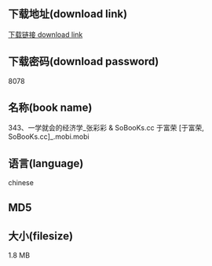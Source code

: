 ## 下载地址(download link)
[下载链接 download link](https://tutu365.netlify.app/?s=343%E3%80%81%E4%B8%80%E5%AD%A6%E5%B0%B1%E4%BC%9A%E7%9A%84%E7%BB%8F%E6%B5%8E%E5%AD%A6_%E5%BC%A0%E5%BD%A9%E5%BD%A9+%26+SoBooKs.cc+%E4%BA%8E%E5%AF%8C%E8%8D%A3+%5B%E4%BA%8E%E5%AF%8C%E8%8D%A3%2C+SoBooKs.cc%5D_.mobi)

## 下载密码(download password)
8078

## 名称(book name)
343、一学就会的经济学_张彩彩 & SoBooKs.cc 于富荣 [于富荣, SoBooKs.cc]_.mobi.mobi

## 语言(language)
chinese

## MD5


## 大小(filesize)
1.8 MB
